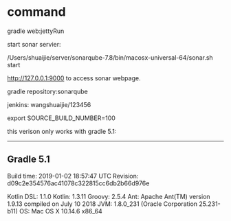 
# command
gradle web:jettyRun

start sonar servier:

/Users/shuaijie/server/sonarqube-7.8/bin/macosx-universal-64/sonar.sh start

http://127.0.0.1:9000 to access sonar webpage.

gradle repository:sonarqube

jenkins:
wangshuaijie/123456

export SOURCE_BUILD_NUMBER=100

this verison only works with gradle 5.1:


------------------------------------------------------------
Gradle 5.1
------------------------------------------------------------

Build time:   2019-01-02 18:57:47 UTC
Revision:     d09c2e354576ac41078c322815cc6db2b66d976e

Kotlin DSL:   1.1.0
Kotlin:       1.3.11
Groovy:       2.5.4
Ant:          Apache Ant(TM) version 1.9.13 compiled on July 10 2018
JVM:          1.8.0_231 (Oracle Corporation 25.231-b11)
OS:           Mac OS X 10.14.6 x86_64
